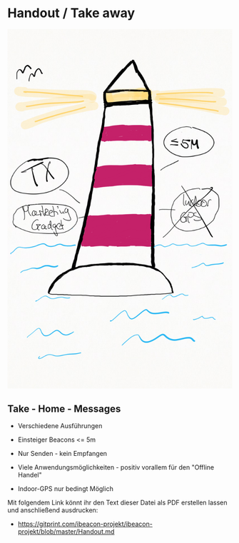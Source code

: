﻿# Handout / Take away

![Beacon-Take-Away](Bilder/6_TakeAway.png)

## Take - Home - Messages


* Verschiedene Ausführungen 

* Einsteiger Beacons <= 5m

* Nur Senden - kein Empfangen 

* Viele Anwendungsmöglichkeiten - positiv vorallem für den "Offline Handel"

* Indoor-GPS nur bedingt Möglich





Mit folgendem Link könnt ihr den Text dieser Datei als PDF erstellen lassen und anschließend ausdrucken:

* https://gitprint.com/ibeacon-projekt/ibeacon-projekt/blob/master/Handout.md
